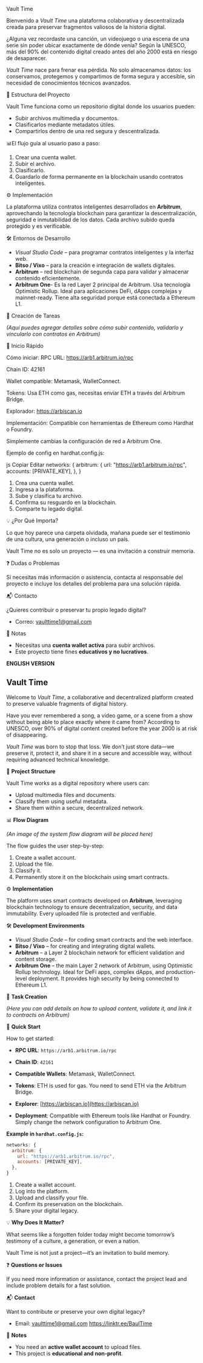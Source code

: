 Vault Time

Bienvenido a *Vault Time* una plataforma colaborativa y descentralizada creada para preservar fragmentos valiosos de la historia digital.

¿Alguna vez recordaste una canción, un videojuego o una escena de una serie sin poder ubicar exactamente de dónde venía? Según la UNESCO, más del 90% del contenido digital creado antes del año 2000 está en riesgo de desaparecer.

*Vault Time* nace para frenar esa pérdida. No solo almacenamos datos: los conservamos, protegemos y compartimos de forma segura y accesible, sin necesidad de conocimientos técnicos avanzados.


🔧 Estructura del Proyecto

Vault Time funciona como un repositorio digital donde los usuarios pueden:

- Subir archivos multimedia y documentos.
- Clasificarlos mediante metadatos útiles.
- Compartirlos dentro de una red segura y descentralizada.


📊El flujo guía al usuario paso a paso:

1. Crear una cuenta wallet.
2. Subir el archivo.
3. Clasificarlo.
4. Guardarlo de forma permanente en la blockchain usando contratos inteligentes.

⚙️ Implementación

La plataforma utiliza contratos inteligentes desarrollados en **Arbitrum**, aprovechando la tecnología blockchain para garantizar la descentralización, seguridad e inmutabilidad de los datos. Cada archivo subido queda protegido y es verificable.

🛠 Entornos de Desarrollo

- *Visual Studio Code* – para programar contratos inteligentes y la interfaz web.
- **Bitso / Vixo** – para la creación e integración de wallets digitales.
- **Arbitrum** – red blockchain de segunda capa para validar y almacenar contenido eficientemente.
- **Arbitrum One**- Es la red Layer 2 principal de Arbitrum. Usa tecnología Optimistic Rollup. Ideal para aplicaciones DeFi, dApps complejas y mainnet-ready. Tiene alta seguridad porque está conectada a Ethereum L1.

📌 Creación de Tareas

*(Aquí puedes agregar detalles sobre cómo subir contenido, validarlo y vincularlo con contratos en Arbitrum)*

 🚀 Inicio Rápido

Cómo iniciar:
RPC URL:
https://arb1.arbitrum.io/rpc

Chain ID: 42161

Wallet compatible: Metamask, WalletConnect.

Tokens: Usa ETH como gas, necesitas enviar ETH a través del Arbitrum Bridge.

Explorador:
https://arbiscan.io

Implementación:
Compatible con herramientas de Ethereum como Hardhat o Foundry.

Simplemente cambias la configuración de red a Arbitrum One.

Ejemplo de config en hardhat.config.js:

js
Copiar
Editar
networks: {
  arbitrum: {
    url: "https://arb1.arbitrum.io/rpc",
    accounts: [PRIVATE_KEY],
  },
}


1. Crea una cuenta wallet.
2. Ingresa a la plataforma.
3. Sube y clasifica tu archivo.
4. Confirma su resguardo en la blockchain.
5. Comparte tu legado digital.

 💡 ¿Por Qué Importa?

Lo que hoy parece una carpeta olvidada, mañana puede ser el testimonio de una cultura, una generación o incluso un país.

Vault Time no es solo un proyecto — es una invitación a construir memoria.

❓ Dudas o Problemas

Si necesitas más información o asistencia, contacta al responsable del proyecto e incluye los detalles del problema para una solución rápida.

 📬 Contacto

¿Quieres contribuir o preservar tu propio legado digital?

- Correo: vaulttime1@gmail.com

📝 Notas

- Necesitas una **cuenta wallet activa** para subir archivos.
- Este proyecto tiene fines **educativos y no lucrativos**.


**ENGLISH VERSION**

## Vault Time

Welcome to *Vault Time*, a collaborative and decentralized platform created to preserve valuable fragments of digital history.

Have you ever remembered a song, a video game, or a scene from a show without being able to place exactly where it came from? According to UNESCO, over 90% of digital content created before the year 2000 is at risk of disappearing.

*Vault Time* was born to stop that loss. We don’t just store data—we preserve it, protect it, and share it in a secure and accessible way, without requiring advanced technical knowledge.


🔧 **Project Structure**

Vault Time works as a digital repository where users can:

* Upload multimedia files and documents.
* Classify them using useful metadata.
* Share them within a secure, decentralized network.


📊 **Flow Diagram**

*(An image of the system flow diagram will be placed here)*

The flow guides the user step-by-step:

1. Create a wallet account.
2. Upload the file.
3. Classify it.
4. Permanently store it on the blockchain using smart contracts.


⚙️ **Implementation**

The platform uses smart contracts developed on **Arbitrum**, leveraging blockchain technology to ensure decentralization, security, and data immutability. Every uploaded file is protected and verifiable.


🛠 **Development Environments**

* *Visual Studio Code* – for coding smart contracts and the web interface.
* **Bitso / Vixo** – for creating and integrating digital wallets.
* **Arbitrum** – a Layer 2 blockchain network for efficient validation and content storage.
* **Arbitrum One** – the main Layer 2 network of Arbitrum, using Optimistic Rollup technology. Ideal for DeFi apps, complex dApps, and production-level deployment. It provides high security by being connected to Ethereum L1.


📌 **Task Creation**

*(Here you can add details on how to upload content, validate it, and link it to contracts on Arbitrum)*


🚀 **Quick Start**

How to get started:

* **RPC URL**:
  `https://arb1.arbitrum.io/rpc`

* **Chain ID**:
  `42161`

* **Compatible Wallets**:
  Metamask, WalletConnect.

* **Tokens**:
  ETH is used for gas. You need to send ETH via the Arbitrum Bridge.

* **Explorer**:
  [https://arbiscan.io](https://arbiscan.io)

* **Deployment**:
  Compatible with Ethereum tools like Hardhat or Foundry.
  Simply change the network configuration to Arbitrum One.

**Example in `hardhat.config.js`:**

```js
networks: {
  arbitrum: {
    url: "https://arb1.arbitrum.io/rpc",
    accounts: [PRIVATE_KEY],
  },
}
```

1. Create a wallet account.
2. Log into the platform.
3. Upload and classify your file.
4. Confirm its preservation on the blockchain.
5. Share your digital legacy.


💡 **Why Does It Matter?**

What seems like a forgotten folder today might become tomorrow’s testimony of a culture, a generation, or even a nation.

Vault Time is not just a project—it’s an invitation to build memory.


❓ **Questions or Issues**

If you need more information or assistance, contact the project lead and include problem details for a fast solution.

📬 **Contact**

Want to contribute or preserve your own digital legacy?

* Email: vaulttime1@gmail.com
https://linktr.ee/BaulTime

📝 **Notes**

* You need an **active wallet account** to upload files.
* This project is **educational and non-profit**.


